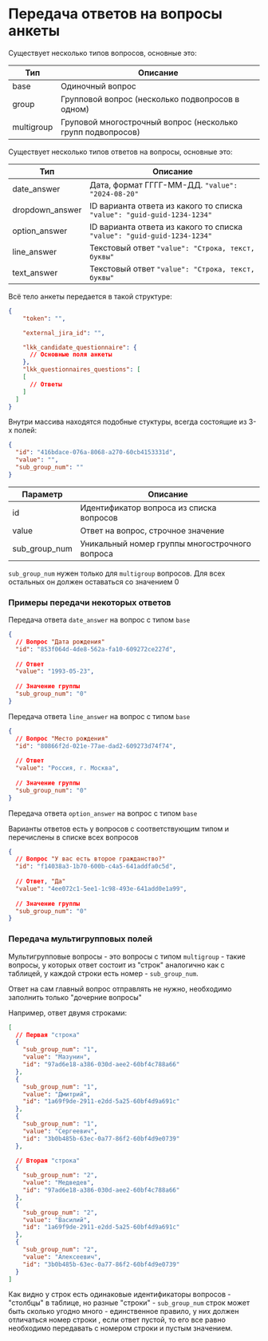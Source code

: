 # Передача ответов на вопросы анкеты

Существует несколько типов вопросов, основные это:


Тип | Описание | 
-----| -------- 
base | Одиночный вопрос
group | Групповой вопрос (несколько подвопросов в одном)
multigroup | Груповой многострочный вопрос (несколько групп подвопросов)

Существует несколько типов ответов на вопросы, основные это:

Тип | Описание | 
-----| -------- 
date_answer  | Дата, формат ГГГГ-ММ-ДД. ```"value": "2024-08-20"```
dropdown_answer | ID варианта ответа из какого то списка ```"value": "guid-guid-1234-1234"```
option_answer |  ID варианта ответа из какого то списка ```"value": "guid-guid-1234-1234"```
line_answer |   Текстовый ответ ```"value": "Строка, текст, буквы"```
text_answer |   Текстовый ответ ```"value": "Строка, текст, буквы"```


Всё тело анкеты передается в такой структуре:

```json
{
    "token": "",

    "external_jira_id": "",

    "lkk_candidate_questionnaire": {
      // Основные поля анкеты
    },
    "lkk_questionnaires_questions": [
    [
      // Ответы
    ]
  ]
}

```

Внутри массива находятся подобные стуктуры, всегда состоящие из 3-х полей:

```json
{
  "id": "416bdace-076a-8068-a270-60cb4153331d",
  "value": "",
  "sub_group_num": ""
}
```

Параметр | Описание | 
-----| -------- 
id  | Идентификатор вопроса из списка вопросов
value  | Ответ на вопрос, строчное значение
sub_group_num | Уникальный номер группы многострочного вопроса


```sub_group_num```  нужен только для ```multigroup``` вопросов. Для всех остальных он должен оставаться со значением 0

### Примеры передачи некоторых ответов

Передача ответа ```date_answer``` на вопрос с типом ```base```

```json
{
  // Вопрос "Дата рождения"
  "id": "853f064d-4de8-562a-fa10-609272ce227d",
  
  // Ответ 
  "value": "1993-05-23",
  
  // Значение группы
  "sub_group_num": "0"
}
```

Передача ответа ```line_answer``` на вопрос с типом ```base```

```json
{
  // Вопрос "Место рождения"
  "id": "80866f2d-021e-77ae-dad2-609273d74f74",
  
  // Ответ 
  "value": "Россия, г. Москва",
  
  // Значение группы
  "sub_group_num": "0"
}
```

Передача ответа ```option_answer``` на вопрос с типом ```base```

Варианты ответов есть у вопросов с соответствующим типом и перечислены в списке всех вопросов

```json
{
  // Вопрос "У вас есть второе гражданство?"
  "id": "f14038a3-1b70-600b-c4a5-641addfa0c5d",
  
  // Ответ, "Да"
  "value": "4ee072c1-5ee1-1c98-493e-641add0e1a99",
  
  // Значение группы
  "sub_group_num": "0"
}
```

### Передача мультигрупповых полей

Мультигрупповые вопросы - это вопросы с типом ```multigroup``` - такие вопросы,
у которых ответ состоит из "строк"
аналогично как с таблицей, у каждой строки есть номер - ```sub_group_num```.

Ответ на сам главный вопрос отправлять не нужно, необходимо заполнить только "дочерние вопросы"


Например, ответ двумя строками:

```json
[
  // Первая "строка"
  {
    "sub_group_num": "1",
    "value": "Мазунин",
    "id": "97ad6e18-a386-030d-aee2-60bf4c788a66"
  },
  {
    "sub_group_num": "1",
    "value": "Дмитрий",
    "id": "1a69f9de-2911-e2dd-5a25-60bf4d9a691c"
  },
  {
    "sub_group_num": "1",
    "value": "Сергеевич",
    "id": "3b0b485b-63ec-0a77-86f2-60bf4d9e0739"
  },

  // Вторая "строка"
  {
    "sub_group_num": "2",
    "value": "Медведев",
    "id": "97ad6e18-a386-030d-aee2-60bf4c788a66"
  },
  {
    "sub_group_num": "2",
    "value": "Василий",
    "id": "1a69f9de-2911-e2dd-5a25-60bf4d9a691c"
  },
  {
    "sub_group_num": "2",
    "value": "Алексеевич",
    "id": "3b0b485b-63ec-0a77-86f2-60bf4d9e0739"
  }
]


```

Как видно у строк есть одинаковые идентификаторы вопросов - "столбцы" в таблице, но разные "строки" - ```sub_group_num```
строк может быть сколько угодно много - единственное правило, у них должен отличаться номер строки
, если ответ пустой, то его все равно необходимо передавать с номером строки и пустым значением.
